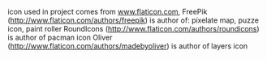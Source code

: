 icon used in project comes from  www.flaticon.com,
FreePik (http://www.flaticon.com/authors/freepik) is author of: pixelate map, puzze icon, paint roller
RoundIcons (http://www.flaticon.com/authors/roundicons) is author of pacman icon
Oliver (http://www.flaticon.com/authors/madebyoliver) is author of layers icon
